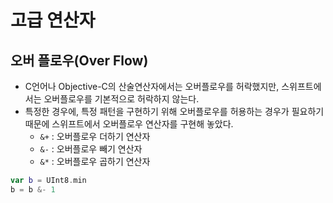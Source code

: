 # 고급 연산자

## 오버 플로우(Over Flow)

- C언어나 Objective-C의 산술연산자에서는 오버플로우를 허락했지만, 스위프트에서는 오버플로우를 기본적으로 허락하지 않는다.
- 특정한 경우에, 특정 패턴을 구현하기 위해 오버플로우를 허용하는 경우가 필요하기 때문에 스위프트에서 오버플로우 연산자를 구현해 놓았다.
    - `&+` : 오버플로우 더하기 연산자
    - `&-` : 오버플로우 빼기 연산자
    - `&*` : 오버플로우 곱하기 연산자

```swift
var b = UInt8.min
b = b &- 1
```